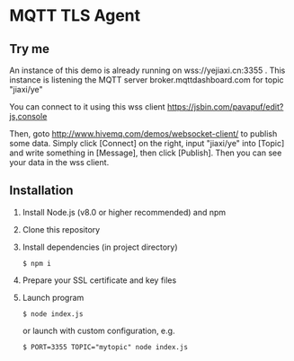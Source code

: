 # MQTT TLS Agent


## Try me

An instance of this demo is already running on 
wss://yejiaxi.cn:3355
.
This instance is listening the MQTT server broker.mqttdashboard.com for topic "jiaxi/ye"


You can connect to it using this wss client 
<https://jsbin.com/pavapuf/edit?js,console>

Then, goto <http://www.hivemq.com/demos/websocket-client/> to publish some data. Simply click [Connect] on the right, input "jiaxi/ye" into [Topic] and write something in [Message], then click [Publish]. Then you can see your data in the wss client.



## Installation

1.  Install Node.js (v8.0 or higher recommended) and npm

2.  Clone this repository

3.  Install dependencies (in project directory)

    `$ npm i`

4.  Prepare your SSL certificate and key files

5.  Launch program

    `$ node index.js`

    or launch with custom configuration, e.g. 

    `$ PORT=3355 TOPIC="mytopic" node index.js`  
